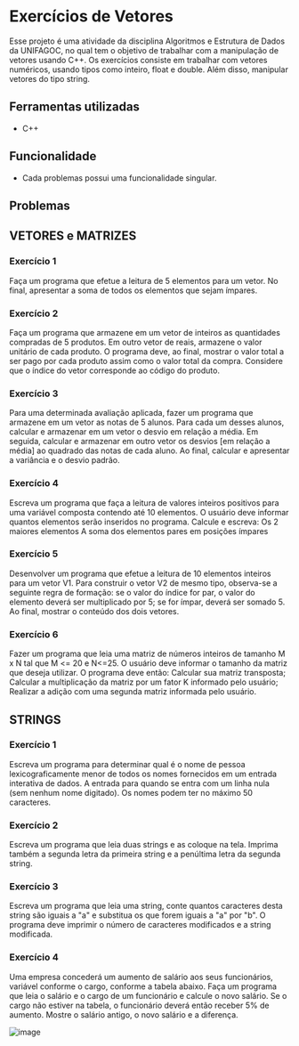 # Exercícios de Vetores
Esse projeto é uma atividade da disciplina Algoritmos e Estrutura de Dados da UNIFAGOC, no qual tem o objetivo de trabalhar com a manipulação de vetores usando C++.
Os exercícios consiste em trabalhar com vetores numéricos, usando tipos como inteiro, float e double. Além disso, manipular vetores do tipo string.

## Ferramentas utilizadas
* C++
## Funcionalidade
* Cada problemas possui uma funcionalidade singular.

## Problemas
## VETORES e MATRIZES
### Exercício 1
Faça um programa que efetue a leitura de 5 elementos para um vetor. No final, apresentar  a soma de todos os elementos que sejam ímpares.
### Exercício 2
Faça um programa que armazene em um vetor de inteiros as quantidades compradas de 5  produtos. Em outro vetor de reais, armazene o valor
unitário de cada produto. O programa deve, ao  final, mostrar o valor total a ser pago por cada produto assim como o valor total da compra.
Considere que o índice do vetor corresponde ao código do produto.
### Exercício 3
Para uma determinada avaliação aplicada, fazer um programa que armazene em um vetor  as notas de 5 alunos. Para cada um desses alunos, calcular e armazenar em um vetor o desvio em relação a média. Em seguida, calcular e armazenar em outro vetor os desvios [em relação a média] ao  quadrado das notas de cada aluno. Ao final, calcular e apresentar a variância e o desvio padrão. 
### Exercício 4
Escreva um programa que faça a leitura de valores inteiros positivos para uma variável  composta contendo até 10 elementos. O usuário deve informar quantos elementos serão inseridos no programa.  Calcule e escreva: Os 2 maiores elementos 
A soma dos elementos pares em posições ímpares 
### Exercício 5
Desenvolver um programa que efetue a leitura de 10 elementos inteiros para um vetor V1. Para construir o vetor V2 de mesmo tipo, observa-se a seguinte regra de formação: se o  valor do índice for par, o valor do elemento deverá ser multiplicado por 5; se for ímpar,  deverá ser somado 5. Ao final, mostrar o conteúdo dos dois vetores.
### Exercício 6
Fazer um programa que leia uma matriz de números inteiros de tamanho M x N tal que M  <= 20 e N<=25. O usuário deve informar o tamanho da matriz que deseja utilizar. O programa deve então: Calcular sua matriz transposta;
Calcular a multiplicação da  matriz por um fator K informado pelo usuário; 
Realizar a adição com uma segunda matriz  informada pelo usuário. 
## STRINGS 

### Exercício 1
Escreva um programa para determinar qual é o nome de pessoa lexicograficamente menor  de todos os nomes fornecidos em um entrada interativa de dados. A entrada para quando se entra com um linha nula (sem nenhum nome digitado). Os  nomes podem ter no máximo 50 caracteres.
### Exercício 2
Escreva um programa que leia duas strings e as coloque na tela. Imprima também a segunda letra da primeira string e a penúltima letra da segunda string.
### Exercício 3
Escreva um programa que leia uma string, conte quantos caracteres desta string são iguais a  "a" e substitua os que forem iguais a "a" por "b". O programa deve imprimir o número de caracteres modificados e a string modificada.
### Exercício 4
Uma empresa concederá um aumento de salário aos seus funcionários, variável conforme o cargo, conforme a tabela abaixo. Faça um programa que leia o salário e o cargo de um funcionário e calcule o novo salário. Se o cargo não estiver na tabela, o funcionário deverá então receber 5% de aumento. Mostre o salário antigo, o novo salário e a diferença.

![image](https://github.com/user-attachments/assets/c1906222-b0a5-4a8c-881c-10d707176f26)


